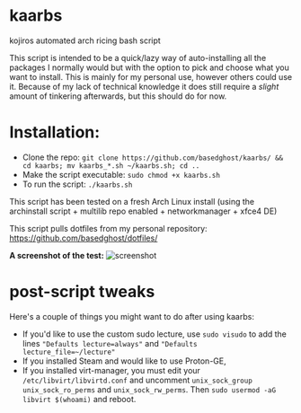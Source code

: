 # kaarbs
kojiros automated arch ricing bash script

This script is intended to be a quick/lazy way of auto-installing all the packages I normally would but with the option to pick and choose what you want to install. This is mainly for my personal use, however others could use it. Because of my lack of technical knowledge it does still require a *slight* amount of tinkering afterwards, but this should do for now.

# Installation:
- Clone the repo: `git clone https://github.com/basedghost/kaarbs/ && cd kaarbs; mv kaarbs_*.sh ~/kaarbs.sh; cd ..`
- Make the script executable: `sudo chmod +x kaarbs.sh`
- To run the script: `./kaarbs.sh`

This script has been tested on a fresh Arch Linux install (using the archinstall script + multilib repo enabled + networkmanager + xfce4 DE)

This script pulls dotfiles from my personal repository:
https://github.com/basedghost/dotfiles/

**A screenshot of the test:**
![screenshot](https://user-images.githubusercontent.com/111021033/184048144-cba87669-57d7-479d-bf45-ed37b7dc4fe2.png)

# post-script tweaks

Here's a couple of things you might want to do after using kaarbs:
- If you'd like to use the custom sudo lecture, use `sudo visudo` to add the lines `"Defaults lecture=always"` and `"Defaults lecture_file=~/lecture"`
- If you installed Steam and would like to use Proton-GE, 
- If you installed virt-manager, you must edit your `/etc/libvirt/libvirtd.conf` and uncomment `unix_sock_group` `unix_sock_ro_perms` and `unix_sock_rw_perms`. Then `sudo usermod -aG libvirt $(whoami)` and reboot.
